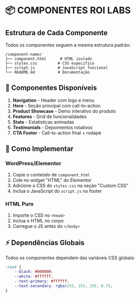 # 📦 COMPONENTES ROI LABS

## Estrutura de Cada Componente

Todos os componentes seguem a mesma estrutura padrão:

```
/component-name/
├── component.html      # HTML isolado
├── styles.css         # CSS específico
├── script.js          # JavaScript funcional
└── README.md          # Documentação
```

## 🎯 Componentes Disponíveis

1. **Navigation** - Header com logo e menu
2. **Hero** - Seção principal com call-to-action
3. **Product Showcase** - Demo interativo do produto
4. **Features** - Grid de funcionalidades
5. **Stats** - Estatísticas animadas
6. **Testimonials** - Depoimentos rotativos
7. **CTA Footer** - Call-to-action final + rodapé

## 🔧 Como Implementar

### WordPress/Elementor
1. Copie o conteúdo de `component.html`
2. Cole no widget "HTML" do Elementor
3. Adicione o CSS do `styles.css` na seção "Custom CSS"
4. Inclua o JavaScript do `script.js` no footer

### HTML Puro
1. Importe o CSS no `<head>`
2. Inclua o HTML no corpo
3. Carregue o JS antes do `</body>`

## ⚡ Dependências Globais

Todos os componentes dependem das variáveis CSS globais:
```css
:root {
    --black: #000000;
    --white: #ffffff;
    --text-primary: #ffffff;
    --text-secondary: rgba(255, 255, 255, 0.7);
}
```